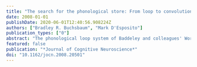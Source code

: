 ```yaml
---
title: "The search for the phonological store: From loop to convolution"
date: 2008-01-01
publishDate: 2020-06-01T12:40:56.908224Z
authors: ["Bradley R. Buchsbaum", "Mark D'Esposito"]
publication_types: ["0"]
abstract: "The phonological loop system of Baddeley and colleagues' Working Memory model is a major accomplishment of the modern era of cognitive psychology. It was one of the first information processing models to make an explicit attempt to accommodate both traditional behavioral data and the results of neuropsychological case studies in an integrated theoretical framework. In the early and middle 1990s, the purview of the phonological loop was expanded to include the emerging field of functional brain imaging. The modular and componential structure of the phonological loop seemed to disclose a structure that might well be transcribed, intact, onto the convolutions of the brain. It was the phonological store component, however, with its simple and modular quality, that most appealed to the neuroimaging field as the psychological \"box\" that might most plausibly be located in the brain. Functional neuroimaging studies initially designated regions in the parietal cortex as constituting the \"neural correlate\" of the phonological store, whereas later studies pointed to regions in the posterior temporal cortex. In this review, however, we argue the phonological store as a theoretical construct does not precisely correspond to a single, functionally discrete, brain region. Rather, converging evidence from neurology, cognitive psychology, and functional neuroimaging argue for a reconceptualization of phonological short-term memory as emerging from the integrated action of the neural processes that underlie the perception and production of speech."
featured: false
publication: "*Journal of Cognitive Neuroscience*"
doi: "10.1162/jocn.2008.20501"
---
```


